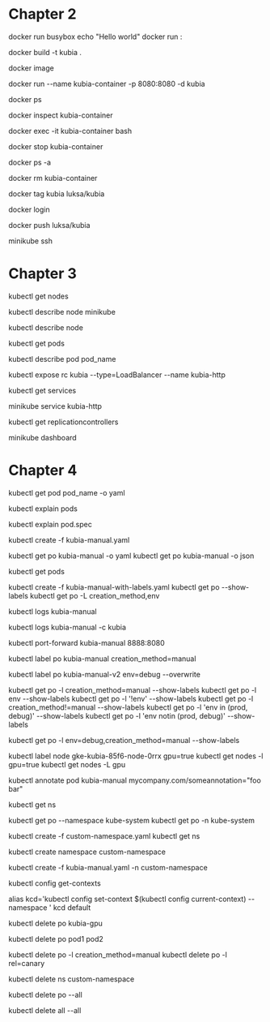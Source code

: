 # Chapter 2

docker run busybox echo "Hello world"
docker run <image>:<tag>

docker build -t kubia .

docker image

docker run --name kubia-container -p 8080:8080 -d kubia

docker ps

docker inspect kubia-container

docker exec -it kubia-container bash

docker stop kubia-container

docker ps -a

docker rm kubia-container

docker tag kubia luksa/kubia

docker login

docker push luksa/kubia

minikube ssh


# Chapter 3

kubectl get nodes

kubectl describe node minikube

kubectl describe node

kubectl get pods

kubectl describe pod pod_name

kubectl expose rc kubia --type=LoadBalancer --name kubia-http

kubectl get services

minikube service kubia-http

kubectl get replicationcontrollers

minikube dashboard

# Chapter 4

kubectl get pod pod_name -o yaml

kubectl explain pods

kubectl explain pod.spec

kubectl create -f kubia-manual.yaml

kubectl get po kubia-manual -o yaml
kubectl get po kubia-manual -o json

kubectl get pods

kubectl create -f kubia-manual-with-labels.yaml
kubectl get po --show-labels
kubectl get po -L creation_method,env

kubectl logs kubia-manual

kubectl logs kubia-manual -c kubia

kubectl port-forward kubia-manual 8888:8080

kubectl label po kubia-manual creation_method=manual

kubectl label po kubia-manual-v2 env=debug --overwrite

kubectl get po -l creation_method=manual --show-labels
kubectl get po -l env --show-labels
kubectl get po -l '!env' --show-labels
kubectl get po -l creation_method!=manual --show-labels
kubectl get po -l 'env in (prod, debug)' --show-labels
kubectl get po -l 'env notin (prod, debug)' --show-labels

kubectl get po -l env=debug,creation_method=manual --show-labels

kubectl label node gke-kubia-85f6-node-0rrx gpu=true
kubectl get nodes -l gpu=true
kubectl get nodes -L gpu

kubectl annotate pod kubia-manual mycompany.com/someannotation="foo bar"

kubectl get ns

kubectl get po --namespace kube-system
kubectl get po -n kube-system

kubectl create -f custom-namespace.yaml
kubectl get ns

kubectl create namespace custom-namespace

kubectl create -f kubia-manual.yaml -n custom-namespace

kubectl config get-contexts

alias kcd='kubectl config set-context $(kubectl config current-context) --namespace '
kcd default

kubectl delete po kubia-gpu

kubectl delete po pod1 pod2

kubectl delete po -l creation_method=manual
kubectl delete po -l rel=canary

kubectl delete ns custom-namespace

kubectl delete po --all

kubectl delete all --all
